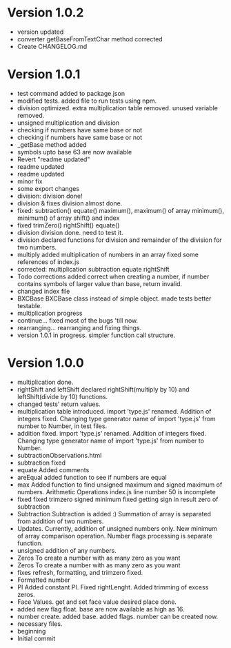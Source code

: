 # Version 1.0.2
- version updated
- converter getBaseFromTextChar method corrected
- Create CHANGELOG.md

# Version 1.0.1
- test command added to package.json
- modified tests.
    added file to run tests using npm.
- division optimized.
    extra multiplication table removed. unused variable removed.
- unsigned multiplication and division
- checking if numbers have same base or not
- checking if numbers have same base or not
- _getBase method added
- symbols upto base 63 are now available
- Revert "readme updated"
- readme updated
- readme updated
- minor fix
- some export changes
- division: division done!
- division & fixes division almost done.
- fixed:
    subtraction() equate() maximum(), maximum() of array minimum(), minimum() of array shift() and index
- fixed
    trimZero() rightShift() equate()
- division division done. need to test it.
- division declared functions for division and remainder of the division for two numbers.
- multiply added multiplication of numbers in an array fixed some references of index.js
- corrected:
    multiplication subtraction equate rightShift
- Todo corrections added
    correct when creating a number, if number contains symbols of larger value than base, return invalid.
- changed index file
- BXCBase BXCBase class instead of simple object. made tests better testable.
- multiplication progress
- continue...
    fixed most of the bugs 'till now.
- rearranging...
    rearranging and fixing things.
- version 1.0.1 in progress.
    simpler function call structure.

# Version 1.0.0
- multiplication done.
- rightShift and leftShift declared rightShift(multiply by 10) and leftShift(divide by 10) functions.
- changed tests' return values.
- multiplication table introduced. import 'type.js' renamed. Addition of integers fixed. Changing type generator name of import 'type.js' from number to Number, in test files.
- addition fixed. import 'type.js' renamed. Addition of integers fixed. Changing type generator name of import 'type.js' from number to Number.
- subtractionObservations.html
- subtraction fixed
- equate Added comments
- areEqual added function to see if numbers are equal
- max Added function to find unsigned maximum and signed maximum of numbers. Arithmetic Operations index.js line number 50 is incomplete
- fixed fixed trimzero signed minimum fixed getting sign in result zero of subtraction
- Subtraction Subtraction is added :) Summation of array is separated from addition of two numbers.
- Updates. Currently, addition of unsigned numbers only. New minimum of array comparison operation. Number flags processing is separate function.
- unsigned addition of any numbers.
- Zeros To create a number with as many zero as you want
- Zeros To create a number with as many zero as you want
- fixes refresh, formatting, and trimzero fixed.
- Formatted number
- PI Added constant PI. Fixed rightLenght. Added trimming of excess zeros.
- Face Values. get and set face value desired place done.
- added new flag float. base are now available as high as 16.
- number create. added base. added flags. number can be created now.
- necessary files.
- beginning
- Initial commit